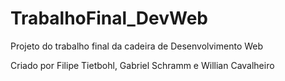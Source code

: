 # TrabalhoFinal_DevWeb
Projeto do trabalho final da cadeira de Desenvolvimento Web

Criado por Filipe Tietbohl, Gabriel Schramm e Willian Cavalheiro
